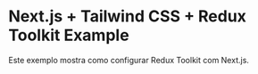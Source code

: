 # Next.js + Tailwind CSS + Redux Toolkit Example

Este exemplo mostra como configurar Redux Toolkit com Next.js.
